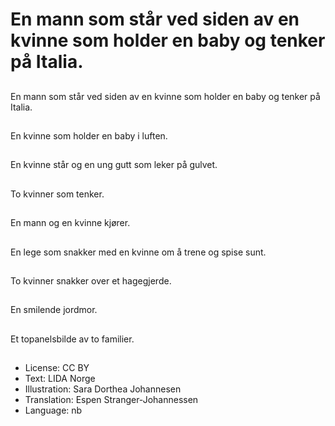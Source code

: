 # En mann som står ved siden av en kvinne som holder en baby og tenker på Italia.

##
En mann som står ved siden av en kvinne som holder en baby og tenker på Italia.

##
En kvinne som holder en baby i luften.

##
En kvinne står og en ung gutt som leker på gulvet.

##
To kvinner som tenker.

##
En mann og en kvinne kjører.

##
En lege som snakker med en kvinne om å trene og spise sunt.

##
To kvinner snakker over et hagegjerde.

##
En smilende jordmor.

##
Et topanelsbilde av to familier.

##
* License: CC BY
* Text: LIDA Norge
* Illustration: Sara Dorthea Johannesen
* Translation: Espen Stranger-Johannessen
* Language: nb
